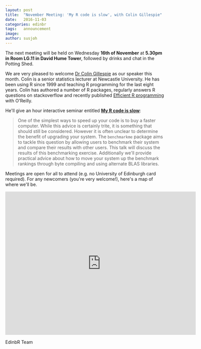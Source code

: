 ```yaml
---
layout: post
title:  "November Meeting: 'My R code is slow', with Colin Gillespie"
date:   2016-11-03
categories: edinbr
tags:   announcement
image:
author: susjoh
---
```


The next meeting will be held on Wednesday **16th of November** at **5.30pm in Room LG.11 in David Hume Tower**, followed by drinks and chat in the Potting Shed.

We are very pleased to welcome [Dr Colin Gillespie](http://www.mas.ncl.ac.uk/~ncsg3/) as our speaker this month. Colin is a senior statistics lecturer at Newcastle University. He has been using R since 1999 and teaching R programming for the last eight years. Colin has authored a number of R packages, regularly answers R questions on stackoverflow and recently published [Efficient R programming](https://csgillespie.github.io/efficientR/) with O'Reilly.

He'll give an hour interactive seminar entitled [**My R code is slow**](https://cdn.rawgit.com/EdinbR/edinbr-talks/master/2016-11-03/CGillespie_edinbR.html):

> One of the simplest ways to speed up your code is to buy a faster computer. While this advice is certainly trite, it is something that should still be considered. However it is often unclear to determine the benefit of upgrading your system. The `benchmarkme` package aims to tackle this question by allowing users to benchmark their system and compare their results with other users. This talk will discuss the results of this benchmarking exercise. Additionally we'll provide practical advice about how to move your system up the benchmark rankings through byte compiling and using alternate BLAS libraries.

Meetings are open for all to attend (e.g. no University of Edinburgh card required). For any newcomers (you're very welcome!), here's a map of where we'll be.

<iframe src="https://www.google.com/maps/embed?pb=!1m14!1m8!1m3!1d939.4322782159774!2d-3.1868992813634778!3d55.9431477069392!3m2!1i1024!2i768!4f13.1!3m3!1m2!1s0x0%3A0x8b232656b3b16a57!2sDavid+Hume+Tower!5e0!3m2!1sen!2suk!4v1473937651228" width="600" height="450" frameborder="0" style="border:0" allowfullscreen></iframe>


EdinbR Team
